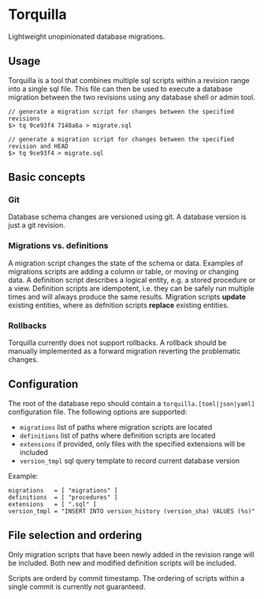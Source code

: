 Torquilla
=========

Lightweight unopinionated database migrations.

Usage
-----

Torquilla is a tool that combines multiple sql scripts within a revision range into a single sql file. This file can then be used to execute a database migration between the two revisions using any database shell or admin tool.

    // generate a migration script for changes between the specified revisions
    $> tq 9ce93f4 7148a6a > migrate.sql

    // generate a migration script for changes between the specified revision and HEAD
    $> tq 9ce93f4 > migrate.sql

Basic concepts
--------------

### Git

Database schema changes are versioned using git. A database version is just a git revision.

### Migrations vs. definitions

A migration script changes the state of the schema or data. Examples of migrations scripts are adding a column or table, or moving or changing data. A definition script describes a logical entity, e.g. a stored procedure or a view. Definition scripts are idempotent, i.e. they can be safely run multiple times and will always produce the same results. Migration scripts **update** existing entities, where as defnition scripts **replace** existing entities.

### Rollbacks

Torquilla currently does not support rollbacks. A rollback should be manually implemented as a forward migration reverting the problematic changes.

Configuration
-------------

The root of the database repo should contain a `torquilla.[toml|json|yaml]` configuration file. The following options are supported:

* `migrations` list of paths where migration scripts are located
* `definitions` list of paths where definition scripts are located
* `extensions` if provided, only files with the specified extensions will be included
* `version_tmpl` sql query template to record current database version

Example:

    migrations   = [ "migrations" ]
    definitions  = [ "procedures" ]
    extensions   = [ ".sql" ]
    version_tmpl = "INSERT INTO version_history (version_sha) VALUES (%s)"

File selection and ordering
---------------------------

Only migration scripts that have been newly added in the revision range will be included. Both new and modified definition scripts will be included.

Scripts are orderd by commit timestamp. The ordering of scripts within a single commit is currently not guaranteed.
